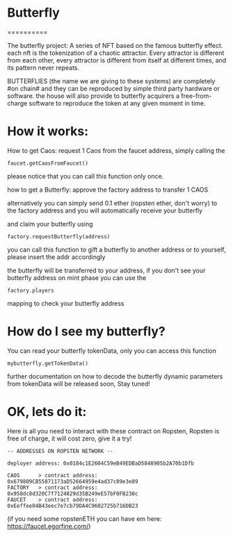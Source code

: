 # Butterfly
==========

The butterfly project: A series of NFT based on the famous butterfly effect. each nft is the tokenization of a chaotic attractor.
Every attractor is different from each other, every attractor is different from itself at different times, and its pattern never repeats.

BUTTERFLIES (the name we are giving to these systems) are completely #on chain# and they can be reproduced by simple third party hardware or software. the house will also provide to butterfly acquirers a free-from-charge software to reproduce the token at any given moment in time. 

# How it works: 

How to get Caos: request 1 Caos from the faucet address, simply calling the 
    
    faucet.getCaosFromFaucet()

please notice that you can call this function only once.


how to get a Butterfly: approve the factory address to transfer 1 CAOS 

alternatively you can simply send 0.1 ether (ropsten ether, don't worry) to the factory
address and you will automatically receive your butterfly

and claim your butterfly using
	
	factory.requestButterfly(address)
	
you can call this function to gift a butterfly to another address or to yourself, please insert the addr accordingly

the butterfly will be transferred to your address, if you don't see your butterfly address on mint phase you
can use the 

	factory.players

mapping to check your butterfly address

# How do I see my butterfly?

You can read your butterfly tokenData, only you can access this function

	mybutterfly.getTokenData()

further documentation on how to decode the butterfly dynamic parameters from tokenData will be released soon, Stay tuned! 

# OK, lets do it:

Here is all you need to interact with these contract on Ropsten, Ropsten is free of charge, it will cost zero, give it a try!

	-- ADDRESSES ON ROPSTEN NETWORK --
	
	deployer address: 0x0184c1E2604C59eB49EDBaD5848905b2A70b1Dfb

	CAOS      > contract address:    0x679809CB55871173aD52664959e4ad37c89e3e89
	FACTORY   > contract address:    0x958dc8d320C7f7124829d35B249eE57bF0FB230c
	FAUCET    > contract address:    0xEeffee04B43eec7e7cb79DA4C9602725b716DB23

(if you need some ropstenETH you can have em here: https://faucet.egorfine.com/)
